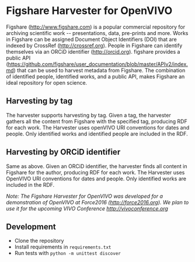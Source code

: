 # Figshare Harvester for OpenVIVO

Figshare (http://www.figshare.com) is a popular commercial repository for archiving scientific 
work -- presentations, data, pre-prints and more.  Works in Figshare can be assigned Document Object Identifiers (DOI) that are
indexed by CrossRef (http://crossref.org).  People in Figshare can identify themselves via an ORCiD identifier (http://orcid.org).
figshare provides a public API (https://github.com/figshare/user_documentation/blob/master/APIv2/index.md) that can be used to 
harvest metadata from Figshare.  The combination of identified people, identified works, and a public API, makes Figshare an ideal 
repository for open science.

## Harvesting by tag

The harvester supports harvesting by tag.  Given a tag, the harvester gathers all the content from Figshare with the specified tag,
producing RDF for each work.  The Harvester uses openVIVO URI conventions for dates and people.  Only identified works and identified
people are included in the RDF.

## Harvesting by ORCiD identifier

Same as above.  Given an ORCiD identifier, the harvester finds all content in Figshare for the author, producing RDF for each work.
The Harvester uses OpenVIVO URI conventions for dates and people.  Only identified works are included in the RDF.

*Note:  The Figshare Harvester for OpenVIVO was developed for a demonstration of OpenVIVO at 
Force2016 (http://force2016.org). We plan to use it for the upcoming VIVO Conference http://vivoconference.org*

## Development

* Clone the repository
* Install requirements in `requirements.txt`
* Run tests with `python -m unittest discover`

